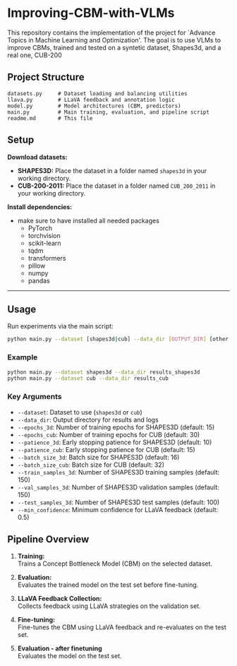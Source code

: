 # Improving-CBM-with-VLMs

This repository contains the implementation of the project for `Advance Topics in Machine Learning and Optimization'.
The goal is to use VLMs to improve CBMs, trained and tested on a syntetic dataset, Shapes3d, and a real one, CUB-200


## Project Structure

```
datasets.py     # Dataset loading and balancing utilities
llava.py        # LLaVA feedback and annotation logic
model.py        # Model architectures (CBM, predictors)
main.py         # Main training, evaluation, and pipeline script
readme.md       # This file
```


## Setup

**Download datasets:**
   - **SHAPES3D:** Place the dataset in a folder named `shapes3d` in your working directory.
   - **CUB-200-2011:** Place the dataset in a folder named `CUB_200_2011` in your working directory.

**Install dependencies:**
  - make sure to have installed all needed packages
     - PyTorch
     - torchvision
     - scikit-learn
     - tqdm
     - transformers
     - pillow
     - numpy
     - pandas
---

## Usage

Run experiments via the main script:

```bash
python main.py --dataset [shapes3d|cub] --data_dir [OUTPUT_DIR] [other options]
```

### Example

```bash
python main.py --dataset shapes3d --data_dir results_shapes3d
python main.py --dataset cub --data_dir results_cub
```

### Key Arguments

- `--dataset`: Dataset to use (`shapes3d` or `cub`)
- `--data_dir`: Output directory for results and logs
- `--epochs_3d`: Number of training epochs for SHAPES3D (default: 15)
- `--epochs_cub`: Number of training epochs for CUB (default: 30)
- `--patience_3d`: Early stopping patience for SHAPES3D (default: 10)
- `--patience_cub`: Early stopping patience for CUB (default: 15)
- `--batch_size_3d`: Batch size for SHAPES3D (default: 16)
- `--batch_size_cub`: Batch size for CUB (default: 32)
- `--train_samples_3d`: Number of SHAPES3D training samples (default: 150)
- `--val_samples_3d`: Number of SHAPES3D validation samples (default: 150)
- `--test_samples_3d`: Number of SHAPES3D test samples (default: 100)
- `--min_confidence`: Minimum confidence for LLaVA feedback (default: 0.5)


## Pipeline Overview

1. **Training:**  
   Trains a Concept Bottleneck Model (CBM) on the selected dataset.

2. **Evaluation:**  
   Evaluates the trained model on the test set before fine-tuning.

3. **LLaVA Feedback Collection:**  
   Collects feedback using LLaVA strategies on the validation set.

4. **Fine-tuning:**  
   Fine-tunes the CBM using LLaVA feedback and re-evaluates on the test set.

5. **Evaluation - after finetuning**  
   Evaluates the model on the test set.
